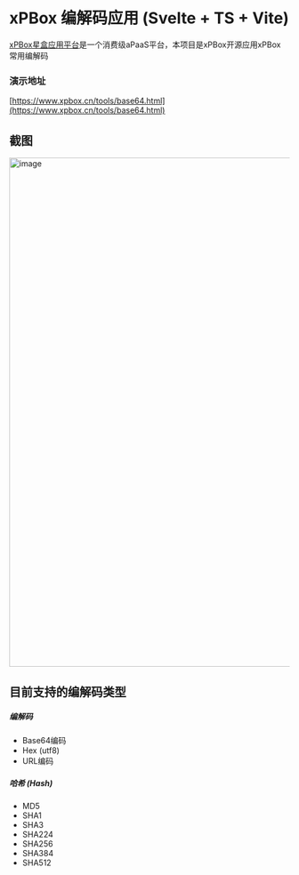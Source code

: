 # xPBox 编解码应用 (Svelte + TS + Vite)

[xPBox星盒应用平台](https://www.xpbox.cn/)是一个消费级aPaaS平台，本项目是xPBox开源应用xPBox 常用编解码

### 演示地址

[https://www.xpbox.cn/tools/base64.html](https://www.xpbox.cn/tools/base64.html)

## 截图

<img width="916" alt="image" src="https://github.com/xPBox/xpbox-base64/assets/76197009/158469eb-ec7d-4614-bfa3-58a36f0b87ad">

## 目前支持的编解码类型

##### 编解码
- Base64编码
- Hex (utf8)
- URL编码
##### 哈希 (Hash)
- MD5
- SHA1
- SHA3
- SHA224
- SHA256
- SHA384
- SHA512
